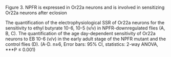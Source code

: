 Figure 3. NPFR is expressed in Or22a neurons and is involved in sensitizing Or22a neurons after eclosion

The quantification of the electrophysiological SSR of Or22a neurons for the sensitivity to ethyl butyrate 10-6, 10-5 (v/v) in NPFR-downregulated flies (A, B, C). The quantification of the age day-dependent sensitivity of Or22a neurons to EB 10-6 (v/v) in the early adult stage of the NPFR mutant and the control flies (D). (A-D. n≥6, Error bars: 95% CI, statistics: 2-way ANOVA, ***P ≤ 0.001) 
